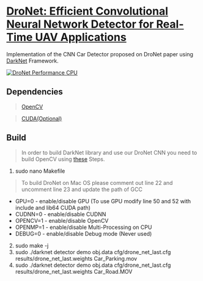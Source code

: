# [DroNet: Efficient Convolutional Neural Network Detector for Real-Time UAV Applications](Paper/DroNet.pdf)
Implementation of the CNN Car Detector proposed on DroNet paper using [DarkNet](https://github.com/pjreddie/darknet) Framework.

[![DroNet Performance CPU](https://ucy-my.sharepoint.com/:i:/g/personal/gplast01_ucy_ac_cy/EdCUbziWGCJOjLg5dCJ4GSMB0QnPeijCJouHhMnbUqVaaQ?e=qQeYiG)](https://ucy-my.sharepoint.com/:i:/g/personal/gplast01_ucy_ac_cy/EdCUbziWGCJOjLg5dCJ4GSMB0QnPeijCJouHhMnbUqVaaQ?e=qQeYiG)


## Dependencies
> [OpenCV](https://opencv.org/)


> [CUDA(Optional)](https://developer.nvidia.com/cuda-downloads)

## Build

> In order to build DarkNet library and use our DroNet CNN you need to build OpenCV using [these](https://docs.opencv.org/2.4/doc/tutorials/introduction/linux_install/linux_install.html) Steps.
1. sudo nano Makefile
> To build DroNet on Mac OS please comment out line 22 and uncomment line 23 and update the path of GCC
- GPU=0 - enable/disable GPU (To use GPU modify line 50 and 52 with include and lib64 CUDA path)
- CUDNN=0 - enable/disable CUDNN
- OPENCV=1 - enable/disable OpenCV
- OPENMP=1 - enable/disable Multi-Processing on CPU
- DEBUG=0 - enable/disable Debug mode (Never used)
2. sudo make -j
3. sudo ./darknet detector demo obj.data cfg/drone_net_last.cfg results/drone_net_last.weights Car_Parking.mov
4. sudo ./darknet detector demo obj.data cfg/drone_net_last.cfg results/drone_net_last.weights Car_Road.MOV
